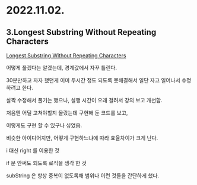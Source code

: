 # 2022.11.02.

## 3.Longest Substring Without Repeating Characters

[Longest Substring Without Repeating Characters](https://leetcode.com/problems/longest-substring-without-repeating-characters/)

어떻게 풀겠다는 알겠는데, 경계값에서 자꾸 틀린다.

30분만하고 자자 했던게 이미 두시간 정도 되도록 못해결해서 일단 자고 일어나서 수정하려고 한다.

살짝 수정해서 풀기는 했으나, 실행 시간이 오래 걸려서 강의 보고 개선함.

처음엔 어딜 고쳐야할지 몰랐는데 구현해 둔 코드를 보고,

이렇게도 구현 할 수 있구나 싶었음.

비슷한 아이디어지만, 어떻게 구현하느냐에 따라 효율차이가 크게 난다.

i 대신 right 를 이용한 것

if 문 안써도 되도록 로직을 생각 한 것

subString 은 항상 중복이 없도록해 범위나 이런 것들을 간단하게 했다.
